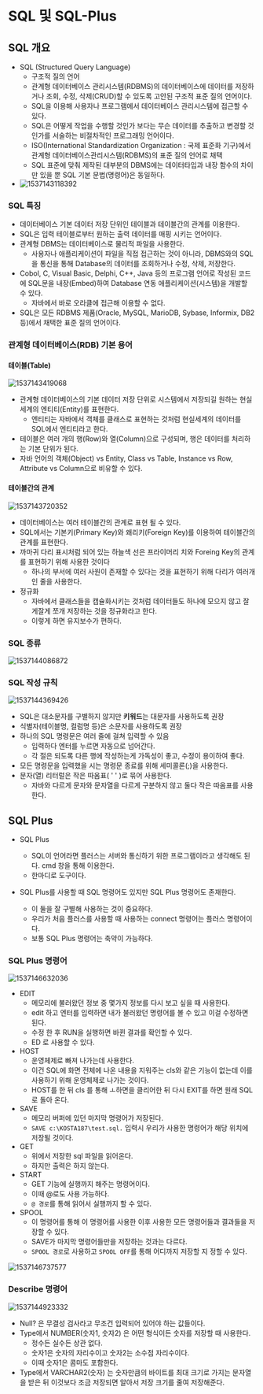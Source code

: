 # SQL 및 SQL-Plus

## SQL 개요

* SQL (Structured Query Language)
  * 구조적 질의 언어
  * 관계형 데이터베이스 관리시스템(RDBMS)의 데이터베이스에 데이터를 저장하거나 조회, 수정, 삭제(CRUD)할 수 있도록 고안된 구조적 표준 질의 언어이다.
  * SQL을 이용해 사용자나 프로그램에서 데이터베이스 관리시스템에 접근할 수 있다.
  * SQL은 어떻게 작업을 수행할 것인가 보다는 무슨 데이터를 추출하고 변경할 것인가를 서술하는 비절차적인 프로그래밍 언어이다.
  * ISO(International Standardization Organization : 국제 표준화 기구)에서 관계형 데이터베이스관리시스템(RDBMS)의 표준 질의 언어로 채택
  * SQL 표준에 맞춰 제작된 대부분의 DBMS에는 데이터타입과 내장 함수의 차이만 있을 뿐 SQL 기본 문법(명령어)은 동일하다.
* ![1537143118392](image/sqlex.png)



### SQL 특징

* 데이터베이스 기본 데이터 저장 단위인 테이블과 테이블간의 관계를 이용한다.
* SQL은 입력 테이블로부터 원하는 출력 데이터를 매핑 시키는 언어이다.
* 관계형 DBMS는 데이터베이스로 물리적 파일을 사용한다.
  * 사용자나 애플리케이션이 파일을 직접 접근하는 것이 아니라, DBMS와의 SQL을 통신을 통해 Database의 데이터를 조회하거나 수정, 삭제, 저장한다.
* Cobol, C, Visual Basic, Delphi, C++, Java 등의 프로그램 언어로 작성된 코드에 SQL문을 내장(Embed)하여 Database 연동 애플리케이션(시스템)을 개발할 수 있다.
  * 자바에서 바로 오라클에 접근해 이용할 수 없다.
* SQL은 모든 RDBMS 제품(Oracle, MySQL, MarioDB, Sybase, Informix, DB2 등)에서 채택한 표준 질의 언어이다.



### 관계형 데이터베이스(RDB) 기본 용어
#### 테이블(Table)

![1537143419068](image/table.png)

* 관계형 데이터베이스의 기본 데이터 저장 단위로 시스템에서 저장되길 원하는 현실세계의 엔티티(Entity)를 표현한다.
  * 엔티티는 자바에서 객체를 클래스로 표현하는 것처럼 현실세계의 데이터를 SQL에서 엔티티라고 한다.
* 테이블은 여러 개의 행(Row)와 열(Column)으로 구성되며, 행은 데이터를  처리하는 기본 단위가 된다.
* 자바 언어의 객체(Object) vs Entity,  Class vs Table, Instance vs Row,  Attribute vs Column으로 비유할 수 있다.



#### 테이블간의 관계

![1537143720352](image/table3.png)

* 데이터베이스는 여러 테이블간의 관계로 표현 될 수 있다.
* SQL에서는 기본키(Primary Key)와 왜리키(Foreign Key)를 이용하여 테이블간의 관계를 표현한다.
* 까마귀 다리 표시처럼 되어 있는 하늘색 선은 프라이머리 치와 Foreing Key의 관계를 표현하기 위해 사용한 것이다
  * 하나의 부서에 여러 사원이 존재할 수 있다는 것을 표현하기 위해 다리가 여러개인 줄을 사용한다.
* 정규화
  * 자바에서 클래스들을 캡슐화시키는 것처럼 데이터들도 하나에 모으지 않고 잘게잘게 쪼개 저장하는 것을 정규화라고 한다.
  * 이렇게 하면 유지보수가 편하다.



### SQL 종류

![1537144086872](image/sqltype.png)



### SQL 작성 규칙

![1537144369426](image/sqlrule.png)

* SQL은 대소문자를 구별하지 않지만 **키워드**는 대문자를 사용하도록 권장
* 식별자(테이블명, 컬럼명 등)은 소문자를 사용하도록 권장
* 하나의 SQL 명령문은 여러 줄에 걸쳐 입력할 수 있음
  * 입력하다 엔터를 누르면 자동으로 넘어간다.
  * 각 절은 되도록 다른 행에 작성하는게 가독성이 좋고, 수정이 용이하여 좋다.
* 모든 명령문을 입력했을 시는 명령문 종료를 위해 세미콜론(;)을 사용한다.
* 문자(열) 리터럴은 작은 따옴표( ' ' )로 묶어 사용한다.
  * 자바와 다르게 문자와 문자열을 다르게 구분하지 않고 둘다 작은 따옴표를 사용한다.



## SQL Plus

- SQL Plus
  - SQL이 언어라면 플러스는 서버와 통신하기 위한 프로그램이라고 생각해도 된다. cmd 창을 통해 이용한다.
  - 한마디로 도구이다.

- SQL Plus를 사용할 때 SQL 명령어도 있지만 SQL Plus 명령어도 존재한다.
  - 이 둘을 잘 구별해 사용하는 것이 중요하다.
  - 우리가 처음 플러스를 사용할 때 사용하는 connect 명령어는 플러스 명령어이다.
  - 보통 SQL Plus 명령어는 축약이 가능하다.



### SQL Plus 명령어

![1537146632036](image/sqlplusplus.png)

* EDIT
  * 메모리에 불러왔던 정보 중 몇가지 정보를 다시 보고 싶을 때 사용한다.
  * edit 하고 엔터를 입력하면 내가 불러왔던 명령어를 볼 수 있고 이걸 수정하면 된다.
  * 수정 한 후 RUN을 실행하면 바뀐 결과를 확인할 수 있다.
  * ED 로 사용할 수 있다.
* HOST
  * 운영체제로 빠져 나가는데 사용한다.
  * 이건 SQL에 화면 전체에 나온 내용을 지워주는 cls와 같은 기능이 없는데 이를 사용하기 위해 운영체제로 나가는 것이다.
  * HOST를 한 뒤 cls 를 통해 ㅗ하면을 클리어한 뒤 다시 EXIT를 하면 원래 SQL로 돌아 온다.
* SAVE
  * 메모리 버퍼에 있던 마지막 명령어가 저장된다.
  * `SAVE c:\KOSTA187\test.sql.` 입력시 우리가 사용한 명령어가 해당 위치에 저장될 것이다.
* GET
  * 위에서 저장한 sql 파일을 읽어온다.
  * 하지만 출력은 하지 않는다.
* START
  * GET 기능에 실행까지 해주는 명령어이다.
  * 이때 @로도 사용 가능하다.
  * `@ 경로`를 통해 읽어서 실행까지 할 수 있다.
* SPOOL
  * 이 명령어를 통해 이 명령어를 사용한 이후 사용한 모든 명령어들과 결과들을 저장할 수 있다.
  * SAVE가 마지막 명령어들만을 저장하는 것과는 다르다.
  * `SPOOL 경로`로 사용하고 `SPOOL OFF`를 통해 어디까지 저장할 지 정할 수 있다.

![1537146737577](image/sqlplusplus2.png)



### Describe 명령어

![1537144923332](image/sqlplus.png)

* Null? 은 무결성 검사라고 무조건 입력되어 있어야 하는 값들이다.
* Type에서 NUMBER(숫자1, 숫자2) 은 어떤 형식이든 숫자를 저장할 때 사용한다.
  * 정수든 실수든 상관 없다.
  * 숫자1은 숫자의 자리수이고 숫자2는 소수점 자리수이다.
  * 이때 숫자1은 콤마도 포함한다.
* Type에서 VARCHAR2(숫자) 는 숫자만큼의 바이트를 최대 크기로 가지는 문자열을 받은 뒤 이것보다 조금 저장되면 알아서 저장 크기를 줄여 저장해준다.
